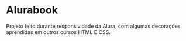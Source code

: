 # Alurabook
Projeto feito durante responsividade da Alura, com algumas decorações aprendidas em outros cursos HTML E CSS.
